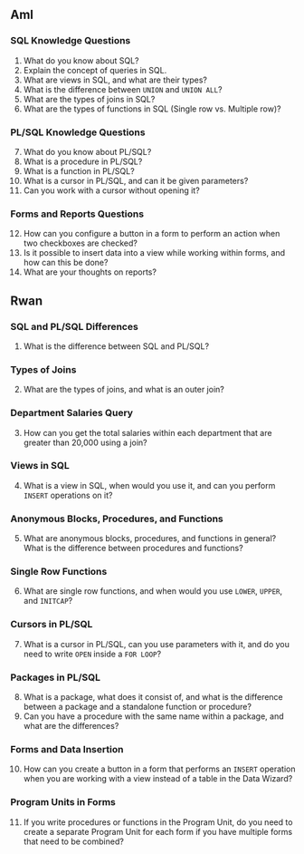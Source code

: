 ## Aml
### SQL Knowledge Questions
1. What do you know about SQL?
2. Explain the concept of queries in SQL.
3. What are views in SQL, and what are their types?
4. What is the difference between `UNION` and `UNION ALL`?
5. What are the types of joins in SQL?
6. What are the types of functions in SQL (Single row vs. Multiple row)?

### PL/SQL Knowledge Questions
7. What do you know about PL/SQL?
8. What is a procedure in PL/SQL?
9. What is a function in PL/SQL?
10. What is a cursor in PL/SQL, and can it be given parameters?
11. Can you work with a cursor without opening it?

### Forms and Reports Questions
12. How can you configure a button in a form to perform an action when two checkboxes are checked?
13. Is it possible to insert data into a view while working within forms, and how can this be done?
14. What are your thoughts on reports?
## Rwan
### SQL and PL/SQL Differences
1. What is the difference between SQL and PL/SQL?

### Types of Joins
2. What are the types of joins, and what is an outer join?

### Department Salaries Query
3. How can you get the total salaries within each department that are greater than 20,000 using a join?

### Views in SQL
4. What is a view in SQL, when would you use it, and can you perform `INSERT` operations on it?

### Anonymous Blocks, Procedures, and Functions
5. What are anonymous blocks, procedures, and functions in general? What is the difference between procedures and functions?

### Single Row Functions
6. What are single row functions, and when would you use `LOWER`, `UPPER`, and `INITCAP`?

### Cursors in PL/SQL
7. What is a cursor in PL/SQL, can you use parameters with it, and do you need to write `OPEN` inside a `FOR LOOP`?

### Packages in PL/SQL
8. What is a package, what does it consist of, and what is the difference between a package and a standalone function or procedure?
9. Can you have a procedure with the same name within a package, and what are the differences?

### Forms and Data Insertion
10. How can you create a button in a form that performs an `INSERT` operation when you are working with a view instead of a table in the Data Wizard?

### Program Units in Forms
11. If you write procedures or functions in the Program Unit, do you need to create a separate Program Unit for each form if you have multiple forms that need to be combined?